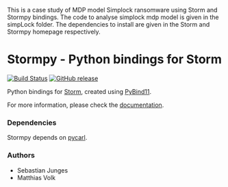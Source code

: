 This is a case study of MDP model Simplock ransomware using Storm and Stormpy bindings. The code to analyse simplock mdp model is given in the simpLock folder. The dependencies to install are given in the Storm and Stormpy homepage respectively. 


Stormpy - Python bindings for Storm
===================================

[![Build Status](https://travis-ci.org/moves-rwth/stormpy.svg?branch=master)](https://travis-ci.org/moves-rwth/stormpy)
[![GitHub release](https://img.shields.io/github/release/moves-rwth/stormpy.svg)](https://github.com/moves-rwth/stormpy/releases/)

Python bindings for [Storm](https://github.com/moves-rwth/storm/), created using [PyBind11](http://pybind11.readthedocs.io/en/stable/intro.html).

For more information, please check the [documentation](https://moves-rwth.github.io/stormpy/).


### Dependencies

Stormpy depends on [pycarl](https://github.com/moves-rwth/pycarl/).

### Authors

- Sebastian Junges
- Matthias Volk


